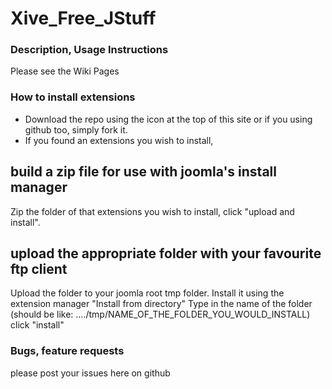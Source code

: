 # Xive_Free_JStuff

### Description, Usage Instructions
Please see the Wiki Pages

### How to install extensions
- Download the repo using the icon at the top of this site or if you using github too, simply fork it.
- If you found an extensions you wish to install,

build a zip file for use with joomla's install manager
------------------------------------------------------
Zip the folder of that extensions you wish to install, click "upload and install".

upload the appropriate folder with your favourite ftp client
------------------------------------------------------------
Upload the folder to your joomla root tmp folder. Install it using the extension manager "Install from directory"
Type in the name of the folder (should be like: ..../tmp/NAME_OF_THE_FOLDER_YOU_WOULD_INSTALL)
click "install"

### Bugs, feature requests
please post your issues here on github